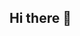 ## Hi there 👋

<!--
**Karthick-MK9345/Karthick-MK9345** is a ✨ _special_ ✨ repository because its `README.md` (this file) appears on your GitHub profile.

Here are some ideas to get you started:

- 🔭 I’m currently working on building skills on microsoft
- 🌱 I’m currently learning how to build AI models using Azure AI service
- 👯 I’m looking to collaborate on projects that help students in my community learn to code.
- 🤔 I’m looking for help with ...
- 💬 Ask me about my ideas for running tech workshops at my university
- 📫 How to reach me:https://www.linkedin.com/in/karthick-m-17359634a?utm_source=share&utm_campaign=share_via&utm_content=profile&utm_medium=android_apphttps://www.linkedin.com/in/karthick-m-17359634a?utm_source=share&utm_campaign=share_via&utm_content=profile&utm_medium=android_app
-->
